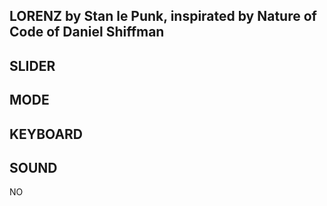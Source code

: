 LORENZ by Stan le Punk, inspirated by Nature of Code of Daniel Shiffman
--
SLIDER
--

MODE
--

KEYBOARD
--

SOUND
--
NO


